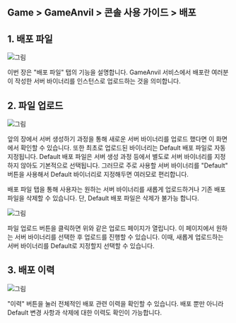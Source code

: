 ## Game > GameAnvil > 콘솔 사용 가이드 > 배포

## 1. 배포 파일

![그림](https://static.toastoven.net/prod_gameanvil/images/console/deploy/menu-server-deploy.png)

이번 장은 "배포 파일" 탭의 기능을 설명합니다. GameAnvil 서비스에서 배포란 여러분이 작성한 서버 바이너리를 인스턴스로 업로드하는 것을 의미합니다.

## 2. 파일 업로드

![그림](https://static.toastoven.net/prod_gameanvil/images/console/deploy/binary-list.png)

앞의 장에서 서버 생성하기 과정을 통해 새로운 서버 바이너리를 업로드 했다면 이 화면에서 확인할 수 있습니다. 또한 최초로 업로드된 바이너리는 Default 배포 파일로 자동 지정됩니다. Default 배포 파일은 서버 생성 과정 등에서 별도로 서버 바이너리를 지정하지 않아도 기본적으로 선택됩니다. 그러므로 주로 사용할 서버 바이너리를 "Default" 버튼을 사용해서 Default 바이너리로 지정해두면 여러모로 편리합니다.

배포 파일 탭을 통해 사용자는 원하는 서버 바이너리를 새롭게 업로드하거나 기존 배포 파일을 삭제할 수 있습니다. 단, Default 배포 파일은 삭제가 불가능 합니다.

![그림](https://static.toastoven.net/prod_gameanvil/images/console/deploy/upload.png)

파일 업로드 버튼을 클릭하면 위와 같은 업로드 페이지가 열립니다. 이 페이지에서 원하는 서버 바이너리를 선택한 후 업로드를 진행할 수 있습니다. 이때, 새롭게 업로드하는 서버 바이너리를 Default로 지정할지 선택할 수 있습니다.

## 3. 배포 이력

![그림](https://static.toastoven.net/prod_gameanvil/images/console/deploy/history.png)

"이력" 버튼을 눌러 전체적인 배포 관련 이력을 확인할 수 있습니다. 배포 뿐만 아니라 Default 변경 사항과 삭제에 대한 이력도 확인이 가능합니다.


